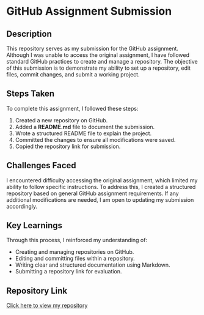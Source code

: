 # GitHub Assignment Submission  

## Description  
This repository serves as my submission for the GitHub assignment. Although I was unable to access the original assignment, I have followed standard GitHub practices to create and manage a repository. The objective of this submission is to demonstrate my ability to set up a repository, edit files, commit changes, and submit a working project.  

## Steps Taken  
To complete this assignment, I followed these steps:  
1. Created a new repository on GitHub.  
2. Added a **README.md** file to document the submission.  
3. Wrote a structured README file to explain the project.  
4. Committed the changes to ensure all modifications were saved.  
5. Copied the repository link for submission.  

## Challenges Faced  
I encountered difficulty accessing the original assignment, which limited my ability to follow specific instructions. To address this, I created a structured repository based on general GitHub assignment requirements. If any additional modifications are needed, I am open to updating my submission accordingly.  

## Key Learnings  
Through this process, I reinforced my understanding of:  
- Creating and managing repositories on GitHub.  
- Editing and committing files within a repository.  
- Writing clear and structured documentation using Markdown.  
- Submitting a repository link for evaluation.  

## Repository Link  
[Click here to view my repository](https://github.com/kgolomoleba/Day1_Assignment.git)
